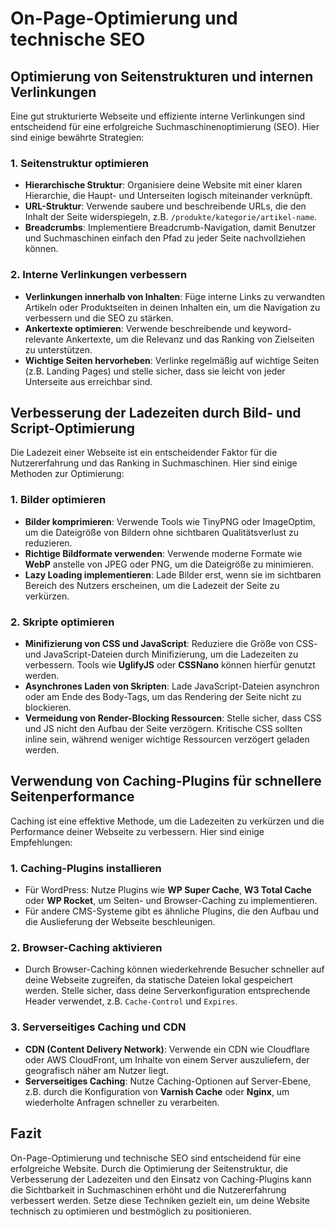 
# On-Page-Optimierung und technische SEO

## Optimierung von Seitenstrukturen und internen Verlinkungen

Eine gut strukturierte Webseite und effiziente interne Verlinkungen sind entscheidend für eine erfolgreiche Suchmaschinenoptimierung (SEO). Hier sind einige bewährte Strategien:

### 1. Seitenstruktur optimieren
- **Hierarchische Struktur**: Organisiere deine Website mit einer klaren Hierarchie, die Haupt- und Unterseiten logisch miteinander verknüpft.
- **URL-Struktur**: Verwende saubere und beschreibende URLs, die den Inhalt der Seite widerspiegeln, z.B. `/produkte/kategorie/artikel-name`.
- **Breadcrumbs**: Implementiere Breadcrumb-Navigation, damit Benutzer und Suchmaschinen einfach den Pfad zu jeder Seite nachvollziehen können.

### 2. Interne Verlinkungen verbessern
- **Verlinkungen innerhalb von Inhalten**: Füge interne Links zu verwandten Artikeln oder Produktseiten in deinen Inhalten ein, um die Navigation zu verbessern und die SEO zu stärken.
- **Ankertexte optimieren**: Verwende beschreibende und keyword-relevante Ankertexte, um die Relevanz und das Ranking von Zielseiten zu unterstützen.
- **Wichtige Seiten hervorheben**: Verlinke regelmäßig auf wichtige Seiten (z.B. Landing Pages) und stelle sicher, dass sie leicht von jeder Unterseite aus erreichbar sind.

## Verbesserung der Ladezeiten durch Bild- und Script-Optimierung

Die Ladezeit einer Webseite ist ein entscheidender Faktor für die Nutzererfahrung und das Ranking in Suchmaschinen. Hier sind einige Methoden zur Optimierung:

### 1. Bilder optimieren
- **Bilder komprimieren**: Verwende Tools wie TinyPNG oder ImageOptim, um die Dateigröße von Bildern ohne sichtbaren Qualitätsverlust zu reduzieren.
- **Richtige Bildformate verwenden**: Verwende moderne Formate wie **WebP** anstelle von JPEG oder PNG, um die Dateigröße zu minimieren.
- **Lazy Loading implementieren**: Lade Bilder erst, wenn sie im sichtbaren Bereich des Nutzers erscheinen, um die Ladezeit der Seite zu verkürzen.

### 2. Skripte optimieren
- **Minifizierung von CSS und JavaScript**: Reduziere die Größe von CSS- und JavaScript-Dateien durch Minifizierung, um die Ladezeiten zu verbessern. Tools wie **UglifyJS** oder **CSSNano** können hierfür genutzt werden.
- **Asynchrones Laden von Skripten**: Lade JavaScript-Dateien asynchron oder am Ende des Body-Tags, um das Rendering der Seite nicht zu blockieren.
- **Vermeidung von Render-Blocking Ressourcen**: Stelle sicher, dass CSS und JS nicht den Aufbau der Seite verzögern. Kritische CSS sollten inline sein, während weniger wichtige Ressourcen verzögert geladen werden.

## Verwendung von Caching-Plugins für schnellere Seitenperformance

Caching ist eine effektive Methode, um die Ladezeiten zu verkürzen und die Performance deiner Webseite zu verbessern. Hier sind einige Empfehlungen:

### 1. Caching-Plugins installieren
- Für WordPress: Nutze Plugins wie **WP Super Cache**, **W3 Total Cache** oder **WP Rocket**, um Seiten- und Browser-Caching zu implementieren.
- Für andere CMS-Systeme gibt es ähnliche Plugins, die den Aufbau und die Auslieferung der Webseite beschleunigen.

### 2. Browser-Caching aktivieren
- Durch Browser-Caching können wiederkehrende Besucher schneller auf deine Webseite zugreifen, da statische Dateien lokal gespeichert werden. Stelle sicher, dass deine Serverkonfiguration entsprechende Header verwendet, z.B. `Cache-Control` und `Expires`.

### 3. Serverseitiges Caching und CDN
- **CDN (Content Delivery Network)**: Verwende ein CDN wie Cloudflare oder AWS CloudFront, um Inhalte von einem Server auszuliefern, der geografisch näher am Nutzer liegt.
- **Serverseitiges Caching**: Nutze Caching-Optionen auf Server-Ebene, z.B. durch die Konfiguration von **Varnish Cache** oder **Nginx**, um wiederholte Anfragen schneller zu verarbeiten.

## Fazit

On-Page-Optimierung und technische SEO sind entscheidend für eine erfolgreiche Website. Durch die Optimierung der Seitenstruktur, die Verbesserung der Ladezeiten und den Einsatz von Caching-Plugins kann die Sichtbarkeit in Suchmaschinen erhöht und die Nutzererfahrung verbessert werden. Setze diese Techniken gezielt ein, um deine Website technisch zu optimieren und bestmöglich zu positionieren.
